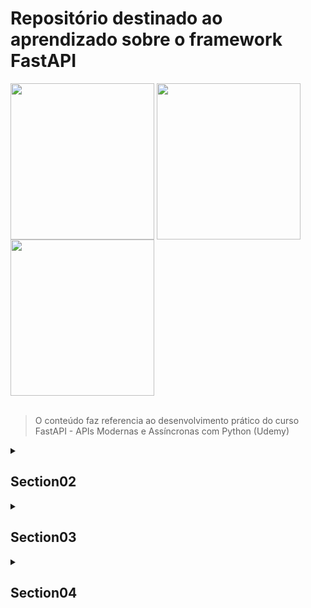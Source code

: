 <div>
<h1>Repositório destinado ao aprendizado sobre o framework FastAPI</h1>
<img align="center" height="250" width="230" src="https://cdn.jsdelivr.net/gh/devicons/devicon/icons/fastapi/fastapi-original-wordmark.svg" />
<img align="center" height="250" width="230" src="https://cdn.jsdelivr.net/gh/devicons/devicon/icons/fastapi/fastapi-original-wordmark.svg" />
<img align="center" height="250" width="230" src="https://cdn.jsdelivr.net/gh/devicons/devicon/icons/fastapi/fastapi-original-wordmark.svg" />
</div><br>

> O conteúdo faz referencia ao desenvolvimento prático do curso FastAPI - APIs Modernas e Assíncronas com Python (Udemy)

<details>
<summary>
<h2>Section02</h2>
</summary><br>

<h3>Seção 2: Introdução ao FastAPI</h3>

Titulo da Aula                              | Concluído
:-----------------------------------------: | :-------------------:

3 - O que vamos aprender nesta seção?       | :heavy_check_mark:
:-----------------------------------------: | :-------------------:

4 - Conceitos essenciais sobre APIs         | :heavy_check_mark:
:-----------------------------------------: | :-------------------:

5 - Apresentação do FastAPI                 | :heavy_check_mark:
:-----------------------------------------: | :-------------------:

6 - Revisando a Programação Assincrona      | :heavy_check_mark:
:-----------------------------------------: | :-------------------:

7 - Softwares utilizados no curso           | :heavy_check_mark:
:-----------------------------------------: | :-------------------:

8 - Prática: Nossa primeira API com FastAPI | :heavy_check_mark:
:-----------------------------------------: | :-------------------:

9 - Recapitulando                           | :heavy_check_mark:
</details>

<details>
<summary>
<h2>Section03</h2>
</summary><br>

<h3>Seção 3: Entendendo os conceitos do FastAPI</h3>

Titulo da Aula                                  | Concluído
:-----------------------------------------:     | :-------------------:

10 - O que vamos aprender nesta seção?          | :heavy_check_mark:
:-----------------------------------------:     | :-------------------:

11 - Prática: Definindo o novo projeto          | :heavy_check_mark:
:-----------------------------------------:     | :-------------------:

12 - Prática: O método GET                      | :heavy_check_mark:
:-----------------------------------------:     | :-------------------:

13 - Prática: Tratando exceções                 | :heavy_check_mark:
:-----------------------------------------:     | :-------------------:

14 - Prática: O método POST                     | :heavy_check_mark:
:-----------------------------------------:     | :-------------------:

15 - Prática: O método PUT                      | :heavy_check_mark:
:-----------------------------------------:     | :-------------------:

16 - Prática: O método DELETE                   | :heavy_check_mark:
:-----------------------------------------:     | :-------------------:

17 - Prática: Path Parameters                   | :heavy_check_mark:
:-----------------------------------------:     | :-------------------:

18 - Prática: Query Parameters                  | :heavy_check_mark:
:-----------------------------------------:     | :-------------------:

19 - Prática: Header Parameters                 | :heavy_check_mark:
:-----------------------------------------:     | :-------------------:

20 - Prática: Injeção de Dependências           | :heavy_check_mark:
:-----------------------------------------:     | :-------------------:

21 - Prática: Revisando os docs                 | :heavy_check_mark:
:-----------------------------------------:     | :-------------------:

22 - Prática: Definindo rotas                   | :heavy_check_mark:
:-----------------------------------------:     | :-------------------:

23 - Prática: Validação Customizada Pydantic    | :heavy_check_mark:
:-----------------------------------------:     | :-------------------:

24 - Recapitulando                              | :heavy_check_mark:
</details>

<details>
<summary>
<h2>Section04</h2>
</summary><br>

<h3>Seção 4: CRUD FastAPI e SQL Alchemy</h3>

Titulo da Aula                                      | Concluído
:-----------------------------------------:         | :-------------------:

25 - O que vamos aprender nesta seção?              | :x:
:-----------------------------------------:         | :-------------------:

26 - Prática: Criando a estrutura do projeto        | :x:
:-----------------------------------------:         | :-------------------:

27 - Prática: Trabalhando no módulo core            | :x:
:-----------------------------------------:         | :-------------------:

28 - Prática: Trabalhando no módulo models          | :x:
:-----------------------------------------:         | :-------------------:

29 - Prática: Trabalhando no módulo schemas         | :x:
:-----------------------------------------:         | :-------------------:

30 - Prática: Criando as tabelas                    | :x:
:-----------------------------------------:         | :-------------------:

31 - Prática: Trabalhando no módulo api - Parte 1   | :x:
:-----------------------------------------:         | :-------------------:

32 - Prática: Trabalhando no módulo api - Parte 2   | :x:
:-----------------------------------------:         | :-------------------:

33 - Prática: Trabalhando no main                   | :x:
:-----------------------------------------:         | :-------------------:

34 - Prática: Executando e testando nosso projeto   |
:-----------------------------------------:         | :-------------------:

35 - Recapitulando                                  | :x:
</details>
